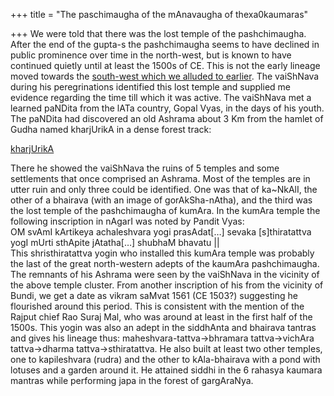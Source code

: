 +++
title = "The paschimaugha of the mAnavaugha of thexa0kaumaras"

+++
We were told that there was the lost temple of the pashchimaugha. After
the end of the gupta-s the pashchimaugha seems to have declined in
public prominence over time in the north-west, but is known to have
continued quietly until at least the 1500s of CE. This is not the early
lineage moved towards the [south-west which we alluded to
earlier](https://manasataramgini.wordpress.com/2006/05/08/the-second-circle/).
The vaiShNava during his peregrinations identified this lost temple and
supplied me evidence regarding the time till which it was active. The
vaiShNava met a learned paNDita from the lATa country, Gopal Vyas, in
the days of his youth. The paNDita had discovered an old Ashrama about 3
Km from the hamlet of Gudha named kharjUrikA in a dense forest track:

[kharjUrikA](http://maps.google.com/maps/ms?ie=UTF8&hl=en&msa=0&msid=117413233370285242190.00000112a5368b75f62e2&amp;amp;amp;t=h&om=0&ll=25.387147,75.565681&spn=0.142057,0.233459&z=12)

There he showed the vaiShNava the ruins of 5 temples and some
settlements that once comprised an Ashrama. Most of the temples are in
utter ruin and only three could be identified. One was that of
ka\~NkAlI, the other of a bhairava (with an image of gorAkSha-nAtha),
and the third was the lost temple of the pashchimaugha of kumAra. In the
kumAra temple the following inscription in nAgarI was noted by Pandit
Vyas:  
OM svAmI kArtikeya achaleshvara yogi prasAdat\[…\] sevaka
\[s\]thiratattva yogI mUrti sthApite jAtatha\[…\] shubhaM bhavatu ||  
This shristhiratattva yogin who installed this kumAra temple was
probably the last of the great north-western adepts of the kaumAra
pashchimaugha. The remnants of his Ashrama were seen by the vaiShNava in
the vicinity of the above temple cluster. From another inscription of
his from the vicinity of Bundi, we get a date as vikram saMvat 1561 (CE
1503?) suggesting he flourished around this period. This is consistent
with the mention of the Rajput chief Rao Suraj Mal, who was around at
least in the first half of the 1500s. This yogin was also an adept in
the siddhAnta and bhairava tantras and gives his lineage thus:
maheshvara-tattva-\>bhramara tattva-\>vichAra tattva-\>dharma
tattva-\>sthiratattva. He also built at least two other temples, one to
kapileshvara (rudra) and the other to kAla-bhairava with a pond with
lotuses and a garden around it. He attained siddhi in the 6 rahasya
kaumara mantras while performing japa in the forest of gargAraNya.
